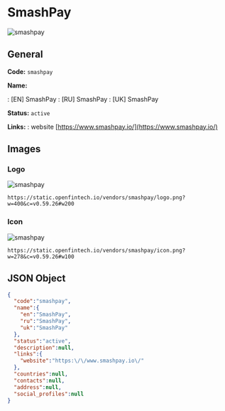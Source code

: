 
# SmashPay 
![smashpay](https://static.openfintech.io/vendors/smashpay/logo.png?w=400&c=v0.59.26#w200)  

## General 
 
**Code:** `smashpay` 
 
**Name:** 
 
:	[EN] SmashPay 
:	[RU] SmashPay 
:	[UK] SmashPay 
 
**Status:** `active` 
 
**Links:** 
: website [https://www.smashpay.io/](https://www.smashpay.io/) 
 

## Images 

### Logo 
 
![smashpay](https://static.openfintech.io/vendors/smashpay/logo.png?w=400&c=v0.59.26#w200)  

```
https://static.openfintech.io/vendors/smashpay/logo.png?w=400&c=v0.59.26#w200
```  

### Icon 
 
![smashpay](https://static.openfintech.io/vendors/smashpay/icon.png?w=278&c=v0.59.26#w100)  

```
https://static.openfintech.io/vendors/smashpay/icon.png?w=278&c=v0.59.26#w100
```  

## JSON Object 

```json
{
  "code":"smashpay",
  "name":{
    "en":"SmashPay",
    "ru":"SmashPay",
    "uk":"SmashPay"
  },
  "status":"active",
  "description":null,
  "links":{
    "website":"https:\/\/www.smashpay.io\/"
  },
  "countries":null,
  "contacts":null,
  "address":null,
  "social_profiles":null
}
```  
